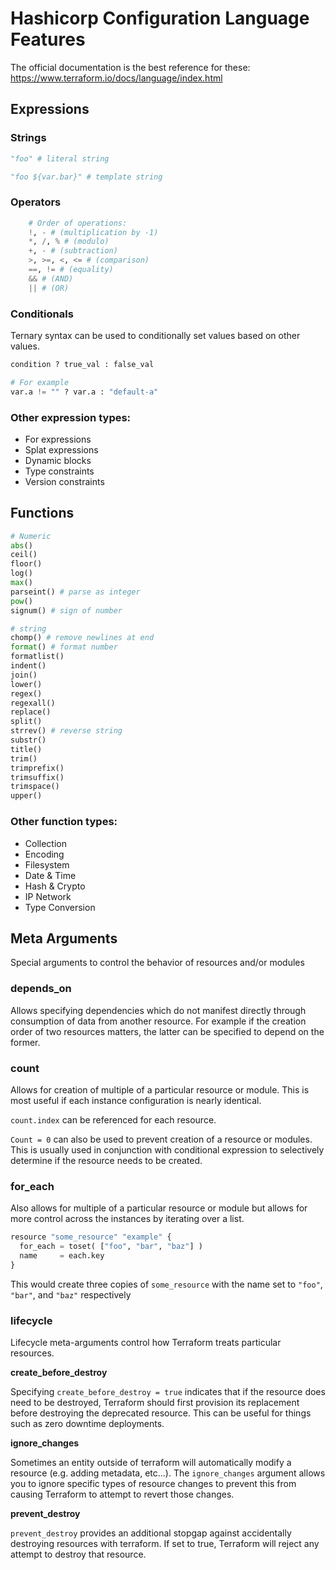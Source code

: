 # Hashicorp Configuration Language Features
The official documentation is the best reference for these: https://www.terraform.io/docs/language/index.html

## Expressions
### Strings
```py
"foo" # literal string

"foo ${var.bar}" # template string
```

### Operators
```py
    # Order of operations: 
    !, - # (multiplication by -1)
    *, /, % # (modulo)
    +, - # (subtraction)
    >, >=, <, <= # (comparison)
    ==, != # (equality)
    && # (AND)
    || # (OR)
```

### Conditionals
Ternary syntax can be used to conditionally set values based on other values.

```py
condition ? true_val : false_val

# For example
var.a != "" ? var.a : "default-a"
```

### Other expression types:
- For expressions
- Splat expressions
- Dynamic blocks
- Type constraints
- Version constraints

## Functions

```py
# Numeric
abs()
ceil()
floor()
log()
max()
parseint() # parse as integer
pow()
signum() # sign of number

# string
chomp() # remove newlines at end
format() # format number
formatlist()
indent()
join()
lower()
regex()
regexall()
replace()
split()
strrev() # reverse string
substr()
title()
trim()
trimprefix()
trimsuffix()
trimspace()
upper()
```

### Other function types:
- Collection
- Encoding
- Filesystem
- Date & Time
- Hash & Crypto
- IP Network
- Type Conversion

## Meta Arguments
Special arguments to control the behavior of resources and/or modules

### depends_on
Allows specifying dependencies which do not manifest directly through consumption of data from another resource. For example if the creation order of two resources matters, the latter can be specified to depend on the former.

### count
Allows for creation of multiple of a particular resource or module. This is most useful if each instance configuration is nearly identical.

`count.index` can be referenced for each resource.

`Count = 0` can also be used to prevent creation of a resource or modules. This is usually used in conjunction with conditional expression to selectively determine if the resource needs to be created.

### for_each
Also allows for multiple of a particular resource or module but allows for more control across the instances by iterating over a list.
```py
resource "some_resource" "example" {
  for_each = toset( ["foo", "bar", "baz"] )
  name     = each.key
}
```
This would create three copies of `some_resource` with the name set to `"foo"`, `"bar"`, and `"baz"` respectively

### lifecycle
Lifecycle meta-arguments control how Terraform treats particular resources.

**create_before_destroy**

Specifying `create_before_destroy = true` indicates that if the resource does need to be destroyed, Terraform should first provision its replacement before destroying the deprecated resource. This can be useful for things such as zero downtime deployments.

**ignore_changes**

Sometimes an entity outside of terraform will automatically modify a resource (e.g. adding metadata, etc...). The `ignore_changes` argument allows you to ignore specific types of resource changes to prevent this from causing Terraform to attempt to revert those changes.

**prevent_destroy**

`prevent_destroy` provides an additional stopgap against accidentally destroying resources with terraform. If set to true, Terraform will reject any attempt to destroy that resource.
